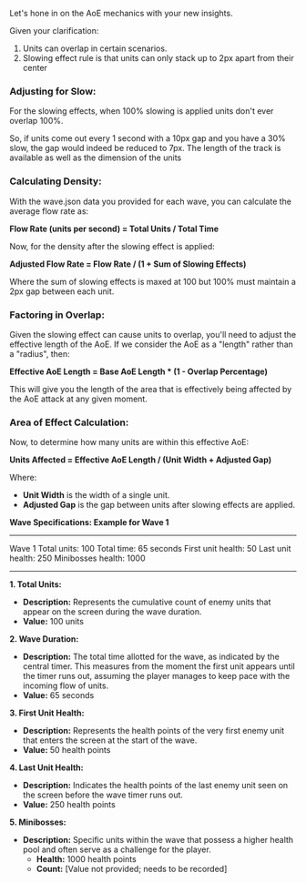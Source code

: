 Let's hone in on the AoE mechanics with your new insights.

Given your clarification:
1. Units can overlap in certain scenarios.
2. Slowing effect rule is that units can only stack up to 2px apart from their center

### Adjusting for Slow:

For the slowing effects, when 100% slowing is applied units don't ever overlap 100%.

So, if units come out every 1 second with a 10px gap and you have a 30% slow, the gap would indeed be reduced to 7px.
The length of the track is available as well as the dimension of the units

### Calculating Density:

With the wave.json data you provided for each wave, you can calculate the average flow rate as:

**Flow Rate (units per second) = Total Units / Total Time**

Now, for the density after the slowing effect is applied:

**Adjusted Flow Rate = Flow Rate / (1 + Sum of Slowing Effects)**

Where the sum of slowing effects is maxed at 100 but 100% must maintain a 2px gap between each unit.

### Factoring in Overlap:

Given the slowing effect can cause units to overlap, you'll need to adjust the effective length of the AoE. If we consider the AoE as a "length" rather than a "radius", then:

**Effective AoE Length = Base AoE Length * (1 - Overlap Percentage)**

This will give you the length of the area that is effectively being affected by the AoE attack at any given moment.

### Area of Effect Calculation:

Now, to determine how many units are within this effective AoE:

**Units Affected = Effective AoE Length / (Unit Width + Adjusted Gap)**

Where:
- **Unit Width** is the width of a single unit.
- **Adjusted Gap** is the gap between units after slowing effects are applied.

**Wave Specifications: Example for Wave 1**

---

Wave 1
Total units: 100
Total time: 65 seconds
First unit health: 50
Last unit health: 250
Minibosses health: 1000

---

**1. Total Units:**
- **Description:** Represents the cumulative count of enemy units that appear on the screen during the wave duration.
- **Value:** 100 units

**2. Wave Duration:**
- **Description:** The total time allotted for the wave, as indicated by the central timer. This measures from the moment the first unit appears until the timer runs out, assuming the player manages to keep pace with the incoming flow of units.
- **Value:** 65 seconds

**3. First Unit Health:**
- **Description:** Represents the health points of the very first enemy unit that enters the screen at the start of the wave.
- **Value:** 50 health points

**4. Last Unit Health:**
- **Description:** Indicates the health points of the last enemy unit seen on the screen before the wave timer runs out.
- **Value:** 250 health points

**5. Minibosses:**
- **Description:** Specific units within the wave that possess a higher health pool and often serve as a challenge for the player.
  - **Health:** 1000 health points 
  - **Count:** [Value not provided; needs to be recorded]

